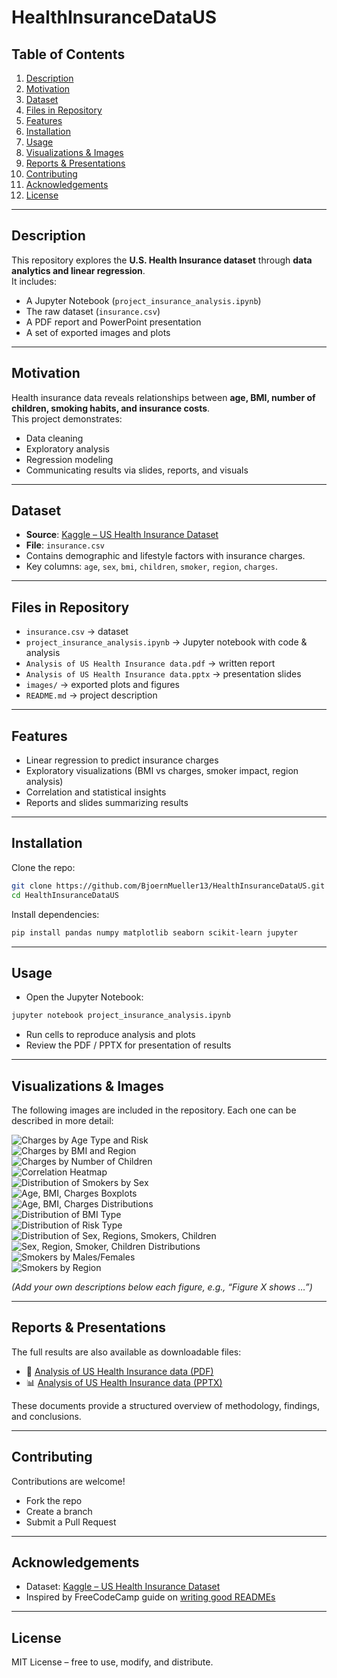 # HealthInsuranceDataUS

## Table of Contents
1. [Description](#description)
2. [Motivation](#motivation)
3. [Dataset](#dataset)
4. [Files in Repository](#files-in-repository)
5. [Features](#features)
6. [Installation](#installation)
7. [Usage](#usage)
8. [Visualizations & Images](#visualizations--images)
9. [Reports & Presentations](#reports--presentations)
10. [Contributing](#contributing)
11. [Acknowledgements](#acknowledgements)
12. [License](#license)

---

## Description
This repository explores the **U.S. Health Insurance dataset** through **data analytics and linear regression**.  
It includes:
- A Jupyter Notebook (`project_insurance_analysis.ipynb`)
- The raw dataset (`insurance.csv`)
- A PDF report and PowerPoint presentation
- A set of exported images and plots

---

## Motivation
Health insurance data reveals relationships between **age, BMI, number of children, smoking habits, and insurance costs**.  
This project demonstrates:
- Data cleaning
- Exploratory analysis
- Regression modeling
- Communicating results via slides, reports, and visuals

---

## Dataset
- **Source**: [Kaggle – US Health Insurance Dataset](https://www.kaggle.com/datasets/teertha/ushealthinsurancedataset/data)  
- **File**: `insurance.csv`  
- Contains demographic and lifestyle factors with insurance charges.  
- Key columns: `age`, `sex`, `bmi`, `children`, `smoker`, `region`, `charges`.

---

## Files in Repository
- `insurance.csv` → dataset  
- `project_insurance_analysis.ipynb` → Jupyter notebook with code & analysis  
- `Analysis of US Health Insurance data.pdf` → written report  
- `Analysis of US Health Insurance data.pptx` → presentation slides  
- `images/` → exported plots and figures  
- `README.md` → project description  

---

## Features
- Linear regression to predict insurance charges  
- Exploratory visualizations (BMI vs charges, smoker impact, region analysis)  
- Correlation and statistical insights  
- Reports and slides summarizing results  

---

## Installation
Clone the repo:
```bash
git clone https://github.com/BjoernMueller13/HealthInsuranceDataUS.git
cd HealthInsuranceDataUS
```

Install dependencies:
```bash
pip install pandas numpy matplotlib seaborn scikit-learn jupyter
```

---

## Usage
- Open the Jupyter Notebook:
```bash
jupyter notebook project_insurance_analysis.ipynb
```
- Run cells to reproduce analysis and plots  
- Review the PDF / PPTX for presentation of results  

---

## Visualizations & Images
The following images are included in the repository. Each one can be described in more detail:

![Charges by Age Type and Risk](images/CHARGES%20BY%20AGE%20TYPE%20AND%20RISK.png)  
![Charges by BMI and Region](images/CHARGES%20BY%20BMI%20AND%20REGION.png)  
![Charges by Number of Children](images/CHARGES%20BY%20NUMBER%20OF%20CHILDREN.png)  
![Correlation Heatmap](images/CORRELATION%20HEATMAP.png)  
![Distribution of Smokers by Sex](images/DISTRIBUTION%20OF%20SMOKERS%20BY%20SEX.png)  
![Age, BMI, Charges Boxplots](images/_AGE%20BOXPLOT_BMI%20BOXPLOT_CHARGES%20BOXPLOT.png)  
![Age, BMI, Charges Distributions](images/_AGE%20DISTRIBUTION_BMI%20DISTRIBUTION_CHARGES%20DISTRIBUTION.png)  
![Distribution of BMI Type](images/_Distribution%20of%20BMI%20Type.png)  
![Distribution of Risk Type](images/_DISTRIBUTION%20OF%20RISK%20TYPE.png)  
![Distribution of Sex, Regions, Smokers, Children](images/_DISTRIBUTION%20OF%20SEX_DISTRIBUTION%20OF%20REGIONS_DISTRIBUTION%20OF%20SMOKERS_DISTRIBUTION%20OF%20CHILDREN.png)  
![Sex, Region, Smoker, Children Distributions](images/_SEX%20DISTRIBUTION_REGION%20DISTRIBUTION_SMOKER%20DISTRIBUTION_CHILDREN%20DISTRIBUTION.png)  
![Smokers by Males/Females](images/_SMOKERS%20AT%20MALES_SMOKERS%20AT%20FEMALES.png)  
![Smokers by Region](images/_SMOKERS%20AT%20NORTHEAST_SMOKERS%20AT%20NORTHWEST_SMOKERS%20AT%20SOUTHEAST_SMOKERS%20AT%20SOUTHWEST.png)  

*(Add your own descriptions below each figure, e.g., “Figure X shows …”)*

---

## Reports & Presentations
The full results are also available as downloadable files:

- 📄 [Analysis of US Health Insurance data (PDF)](Analysis%20of%20US%20Health%20Insurance%20data.pdf)  
- 📊 [Analysis of US Health Insurance data (PPTX)](Analysis%20of%20US%20Health%20Insurance%20data.pptx)  

These documents provide a structured overview of methodology, findings, and conclusions.

---

## Contributing
Contributions are welcome!  
- Fork the repo  
- Create a branch  
- Submit a Pull Request  

---

## Acknowledgements
- Dataset: [Kaggle – US Health Insurance Dataset](https://www.kaggle.com/datasets/teertha/ushealthinsurancedataset/data)  
- Inspired by FreeCodeCamp guide on [writing good READMEs](https://www.freecodecamp.org/news/how-to-write-a-good-readme-file/)  

---

## License
MIT License – free to use, modify, and distribute.
